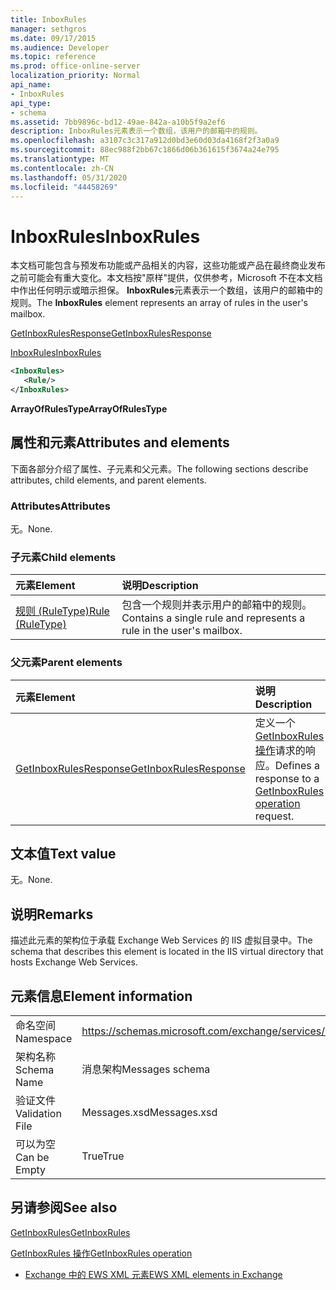 ```yaml
---
title: InboxRules
manager: sethgros
ms.date: 09/17/2015
ms.audience: Developer
ms.topic: reference
ms.prod: office-online-server
localization_priority: Normal
api_name:
- InboxRules
api_type:
- schema
ms.assetid: 7bb9896c-bd12-49ae-842a-a10b5f9a2ef6
description: InboxRules元素表示一个数组，该用户的邮箱中的规则。
ms.openlocfilehash: a3107c3c317a912d0bd3e60d03da4168f2f3a0a9
ms.sourcegitcommit: 88ec988f2bb67c1866d06b361615f3674a24e795
ms.translationtype: MT
ms.contentlocale: zh-CN
ms.lasthandoff: 05/31/2020
ms.locfileid: "44458269"
---
```

# <a name="inboxrules"></a><span data-ttu-id="b8e75-103">InboxRules</span><span class="sxs-lookup"><span data-stu-id="b8e75-103">InboxRules</span></span>

<span data-ttu-id="b8e75-104">本文档可能包含与预发布功能或产品相关的内容，这些功能或产品在最终商业发布之前可能会有重大变化。本文档按"原样"提供，仅供参考，Microsoft 不在本文档中作出任何明示或暗示担保。 **InboxRules**元素表示一个数组，该用户的邮箱中的规则。</span><span class="sxs-lookup"><span data-stu-id="b8e75-104">The **InboxRules** element represents an array of rules in the user's mailbox.</span></span> 
  
[<span data-ttu-id="b8e75-105">GetInboxRulesResponse</span><span class="sxs-lookup"><span data-stu-id="b8e75-105">GetInboxRulesResponse</span></span>](getinboxrulesresponse.md)
  
[<span data-ttu-id="b8e75-106">InboxRules</span><span class="sxs-lookup"><span data-stu-id="b8e75-106">InboxRules</span></span>](inboxrules.md)
  
```XML
<InboxRules>
   <Rule/>
</InboxRules>
```

 <span data-ttu-id="b8e75-107">**ArrayOfRulesType**</span><span class="sxs-lookup"><span data-stu-id="b8e75-107">**ArrayOfRulesType**</span></span>
## <a name="attributes-and-elements"></a><span data-ttu-id="b8e75-108">属性和元素</span><span class="sxs-lookup"><span data-stu-id="b8e75-108">Attributes and elements</span></span>

<span data-ttu-id="b8e75-109">下面各部分介绍了属性、子元素和父元素。</span><span class="sxs-lookup"><span data-stu-id="b8e75-109">The following sections describe attributes, child elements, and parent elements.</span></span>
  
### <a name="attributes"></a><span data-ttu-id="b8e75-110">Attributes</span><span class="sxs-lookup"><span data-stu-id="b8e75-110">Attributes</span></span>

<span data-ttu-id="b8e75-111">无。</span><span class="sxs-lookup"><span data-stu-id="b8e75-111">None.</span></span>
  
### <a name="child-elements"></a><span data-ttu-id="b8e75-112">子元素</span><span class="sxs-lookup"><span data-stu-id="b8e75-112">Child elements</span></span>

|<span data-ttu-id="b8e75-113">**元素**</span><span class="sxs-lookup"><span data-stu-id="b8e75-113">**Element**</span></span>|<span data-ttu-id="b8e75-114">**说明**</span><span class="sxs-lookup"><span data-stu-id="b8e75-114">**Description**</span></span>|
|:-----|:-----|
|[<span data-ttu-id="b8e75-115">规则 (RuleType)</span><span class="sxs-lookup"><span data-stu-id="b8e75-115">Rule (RuleType)</span></span>](rule-ruletype.md) <br/> |<span data-ttu-id="b8e75-116">包含一个规则并表示用户的邮箱中的规则。</span><span class="sxs-lookup"><span data-stu-id="b8e75-116">Contains a single rule and represents a rule in the user's mailbox.</span></span>  <br/> |
   
### <a name="parent-elements"></a><span data-ttu-id="b8e75-117">父元素</span><span class="sxs-lookup"><span data-stu-id="b8e75-117">Parent elements</span></span>

|<span data-ttu-id="b8e75-118">**元素**</span><span class="sxs-lookup"><span data-stu-id="b8e75-118">**Element**</span></span>|<span data-ttu-id="b8e75-119">**说明**</span><span class="sxs-lookup"><span data-stu-id="b8e75-119">**Description**</span></span>|
|:-----|:-----|
|[<span data-ttu-id="b8e75-120">GetInboxRulesResponse</span><span class="sxs-lookup"><span data-stu-id="b8e75-120">GetInboxRulesResponse</span></span>](getinboxrulesresponse.md) <br/> |<span data-ttu-id="b8e75-121">定义一个[GetInboxRules 操作](getinboxrules-operation.md)请求的响应。</span><span class="sxs-lookup"><span data-stu-id="b8e75-121">Defines a response to a [GetInboxRules operation](getinboxrules-operation.md) request.</span></span>  <br/> |
   
## <a name="text-value"></a><span data-ttu-id="b8e75-122">文本值</span><span class="sxs-lookup"><span data-stu-id="b8e75-122">Text value</span></span>

<span data-ttu-id="b8e75-123">无。</span><span class="sxs-lookup"><span data-stu-id="b8e75-123">None.</span></span>
  
## <a name="remarks"></a><span data-ttu-id="b8e75-124">说明</span><span class="sxs-lookup"><span data-stu-id="b8e75-124">Remarks</span></span>

<span data-ttu-id="b8e75-125">描述此元素的架构位于承载 Exchange Web Services 的 IIS 虚拟目录中。</span><span class="sxs-lookup"><span data-stu-id="b8e75-125">The schema that describes this element is located in the IIS virtual directory that hosts Exchange Web Services.</span></span>
  
## <a name="element-information"></a><span data-ttu-id="b8e75-126">元素信息</span><span class="sxs-lookup"><span data-stu-id="b8e75-126">Element information</span></span>

|||
|:-----|:-----|
|<span data-ttu-id="b8e75-127">命名空间</span><span class="sxs-lookup"><span data-stu-id="b8e75-127">Namespace</span></span>  <br/> |https://schemas.microsoft.com/exchange/services/2006/messages  <br/> |
|<span data-ttu-id="b8e75-128">架构名称</span><span class="sxs-lookup"><span data-stu-id="b8e75-128">Schema Name</span></span>  <br/> |<span data-ttu-id="b8e75-129">消息架构</span><span class="sxs-lookup"><span data-stu-id="b8e75-129">Messages schema</span></span>  <br/> |
|<span data-ttu-id="b8e75-130">验证文件</span><span class="sxs-lookup"><span data-stu-id="b8e75-130">Validation File</span></span>  <br/> |<span data-ttu-id="b8e75-131">Messages.xsd</span><span class="sxs-lookup"><span data-stu-id="b8e75-131">Messages.xsd</span></span>  <br/> |
|<span data-ttu-id="b8e75-132">可以为空</span><span class="sxs-lookup"><span data-stu-id="b8e75-132">Can be Empty</span></span>  <br/> |<span data-ttu-id="b8e75-133">True</span><span class="sxs-lookup"><span data-stu-id="b8e75-133">True</span></span>  <br/> |
   
## <a name="see-also"></a><span data-ttu-id="b8e75-134">另请参阅</span><span class="sxs-lookup"><span data-stu-id="b8e75-134">See also</span></span>



[<span data-ttu-id="b8e75-135">GetInboxRules</span><span class="sxs-lookup"><span data-stu-id="b8e75-135">GetInboxRules</span></span>](getinboxrules.md)
  
[<span data-ttu-id="b8e75-136">GetInboxRules 操作</span><span class="sxs-lookup"><span data-stu-id="b8e75-136">GetInboxRules operation</span></span>](getinboxrules-operation.md)


- [<span data-ttu-id="b8e75-137">Exchange 中的 EWS XML 元素</span><span class="sxs-lookup"><span data-stu-id="b8e75-137">EWS XML elements in Exchange</span></span>](ews-xml-elements-in-exchange.md)

